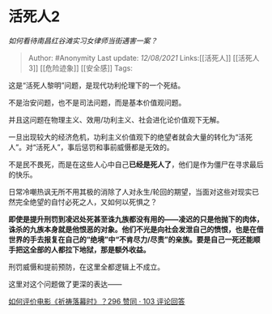 # 活死人2
*如何看待南昌红谷滩实习女律师当街遇害一案？*

> Author: #Anonymity
> Last update: *12/08/2021*
> Links:[[活死人]] [[活死人3]] [[危险迹象]] [[安全感]]
> Tags:

这是“活死人黎明”问题，是现代功利伦理下的一个死结。

不是治安问题，也不是司法问题，而是基本价值观问题。

并且这问题在物理主义、效用/功利主义、社会进化论价值观下无解。

一旦出现较大的经济危机，功利主义价值观下的绝望者就会大量的转化为“活死人”。对“活死人”，事后惩罚和事前威慑都是无效的。

不是民不畏死，而是在这些人心中自己**已经是死人了**，他们是作为僵尸在寻求最后的快乐。

日常冷嘲热讽无所不用其极的消除了人对永生/轮回的期望，当面对这些对现实已然完全绝望的自忖必死之人，又如何以死惧之？

**即使是提升刑罚到凌迟处死甚至诛九族都没有用的——凌迟的只是他抛下的肉体，诛杀的九族本身就是他恨恶的对象。他们不光是向社会发泄自己的愤恨，也是在借世界的手去报复在自己的“绝境”中“不肯尽力/尽责”的亲族。要是自己一死还能顺手把这全部的人都拉下地狱，那是额外收益。**

刑罚威慑和提前预防，在这里全都逻辑上不成立。

这里对这个问题做了更深的表达——

[如何评价电影《祈祷落幕时》？296 赞同 · 103 评论回答](https://www.zhihu.com/question/288403977/answer/658358536)


